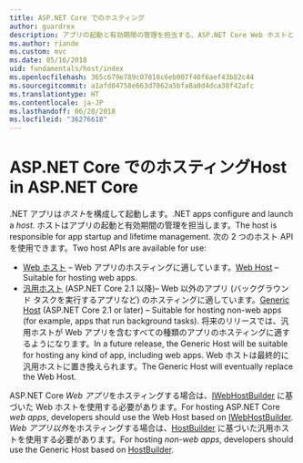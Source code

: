 ```yaml
---
title: ASP.NET Core でのホスティング
author: guardrex
description: アプリの起動と有効期間の管理を担当する、ASP.NET Core Web ホストと .NET 汎用ホストについて説明します。
ms.author: riande
ms.custom: mvc
ms.date: 05/16/2018
uid: fundamentals/host/index
ms.openlocfilehash: 365c679e789c07818c6eb007f40f6aef43b82c44
ms.sourcegitcommit: a1afd04758e663d7062a5bfa8a0d4dca38f42afc
ms.translationtype: HT
ms.contentlocale: ja-JP
ms.lasthandoff: 06/20/2018
ms.locfileid: "36276618"
---
```

# <a name="host-in-aspnet-core"></a><span data-ttu-id="4be1d-103">ASP.NET Core でのホスティング</span><span class="sxs-lookup"><span data-stu-id="4be1d-103">Host in ASP.NET Core</span></span>

<span data-ttu-id="4be1d-104">.NET アプリは*ホスト*を構成して起動します。</span><span class="sxs-lookup"><span data-stu-id="4be1d-104">.NET apps configure and launch a *host*.</span></span> <span data-ttu-id="4be1d-105">ホストはアプリの起動と有効期間の管理を担当します。</span><span class="sxs-lookup"><span data-stu-id="4be1d-105">The host is responsible for app startup and lifetime management.</span></span> <span data-ttu-id="4be1d-106">次の 2 つのホスト API を使用できます。</span><span class="sxs-lookup"><span data-stu-id="4be1d-106">Two host APIs are available for use:</span></span>

* <span data-ttu-id="4be1d-107">[Web ホスト](xref:fundamentals/host/web-host) &ndash; Web アプリのホスティングに適しています。</span><span class="sxs-lookup"><span data-stu-id="4be1d-107">[Web Host](xref:fundamentals/host/web-host) &ndash; Suitable for hosting web apps.</span></span>
* <span data-ttu-id="4be1d-108">[汎用ホスト](xref:fundamentals/host/generic-host) (ASP.NET Core 2.1 以降)&ndash; Web 以外のアプリ (バックグラウンド タスクを実行するアプリなど) のホスティングに適しています。</span><span class="sxs-lookup"><span data-stu-id="4be1d-108">[Generic Host](xref:fundamentals/host/generic-host) (ASP.NET Core 2.1 or later) &ndash; Suitable for hosting non-web apps (for example, apps that run background tasks).</span></span> <span data-ttu-id="4be1d-109">将来のリリースでは、汎用ホストが Web アプリを含むすべての種類のアプリのホスティングに適するようになります。</span><span class="sxs-lookup"><span data-stu-id="4be1d-109">In a future release, the Generic Host will be suitable for hosting any kind of app, including web apps.</span></span> <span data-ttu-id="4be1d-110">Web ホストは最終的に汎用ホストに置き換えられます。</span><span class="sxs-lookup"><span data-stu-id="4be1d-110">The Generic Host will eventually replace the Web Host.</span></span>

<span data-ttu-id="4be1d-111">ASP.NET Core *Web アプリ*をホスティングする場合は、[IWebHostBuilder](/dotnet/api/microsoft.aspnetcore.hosting.iwebhostbuilder) に基づいた Web ホストを使用する必要があります。</span><span class="sxs-lookup"><span data-stu-id="4be1d-111">For hosting ASP.NET Core *web apps*, developers should use the Web Host based on [IWebHostBuilder](/dotnet/api/microsoft.aspnetcore.hosting.iwebhostbuilder).</span></span> <span data-ttu-id="4be1d-112">*Web アプリ以外*をホスティングする場合は、[HostBuilder](/dotnet/api/microsoft.extensions.hosting.hostbuilder) に基づいた汎用ホストを使用する必要があります。</span><span class="sxs-lookup"><span data-stu-id="4be1d-112">For hosting *non-web apps*, developers should use the Generic Host based on [HostBuilder](/dotnet/api/microsoft.extensions.hosting.hostbuilder).</span></span>
